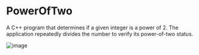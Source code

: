 # PowerOfTwo
A C++ program that determines if a given integer is a power of 2. The application repeatedly divides the number to verify its power-of-two status.


![image](https://github.com/ayocloudi/PowerOfTwo/assets/126922387/1b4a8b2e-59f1-4583-87a9-ce8c046dc638)

